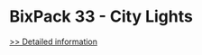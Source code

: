 # BixPack 33 - City Lights
[>> Detailed information](https://secure.shareit.com/shareit/product.html?productid=300964809&affiliateid=200057808)